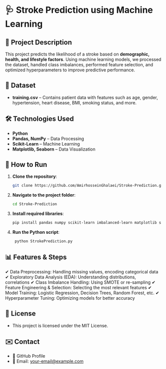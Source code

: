 # 🩺 Stroke Prediction using Machine Learning  

## 📌 Project Description  
This project predicts the likelihood of a stroke based on **demographic, health, and lifestyle factors**. Using machine learning models, we processed the dataset, handled class imbalances, performed feature selection, and optimized hyperparameters to improve predictive performance.  

## 📂 Dataset  
- **training.csv** – Contains patient data with features such as age, gender, hypertension, heart disease, BMI, smoking status, and more.  

## 🛠️ Technologies Used  
- **Python**  
- **Pandas, NumPy** – Data Processing  
- **Scikit-Learn** – Machine Learning  
- **Matplotlib, Seaborn** – Data Visualization  

## 🚀 How to Run  
1. **Clone the repository**:  
   ```bash
   git clone https://github.com/AmirhosseinGhalaei/Stroke-Prediction.git

2. **Navigate to the project folder**:
   ```bash
   cd Stroke-Prediction

3. **Install required libraries**:
   ```bash
   pip install pandas numpy scikit-learn imbalanced-learn matplotlib seaborn

4. **Run the Python script**:
   ```bash
    python StrokePrediction.py

## 📊 Features & Steps

✔ Data Preprocessing: Handling missing values, encoding categorical data
✔ Exploratory Data Analysis (EDA): Understanding distributions, correlations
✔ Class Imbalance Handling: Using SMOTE or re-sampling
✔ Feature Engineering & Selection: Selecting the most relevant features
✔ Model Training: Logistic Regression, Decision Trees, Random Forest, etc.
✔ Hyperparameter Tuning: Optimizing models for better accuracy

## 📜 License
- This project is licensed under the MIT License.

## ✉️ Contact

- 🔗 GitHub Profile
- 📧 Email: your-email@example.com

